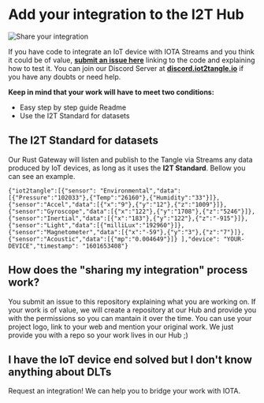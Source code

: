 # Add your integration to the I2T Hub

![Share your integration](https://iot2tangle.io/assets/screenshots/i2t-jumbotron.jpg)

If you have code to integrate an IoT device with IOTA Streams and you think it could be of value, [**submit an issue here**](https://github.com/iot2tangle/integrations/issues) linking to the code and explaining how to test it. You can join our Discord Server at [**discord.iot2tangle.io**](https://discord.iot2tangle.io) if you have any doubts or need help.

**Keep in mind that your work will have to meet two conditions:**

- Easy step by step guide Readme 
- Use the I2T Standard for datasets


## The I2T Standard for datasets

Our Rust Gateway will listen and publish to the Tangle via Streams any data produced by IoT devices, as long as it uses 
the **I2T Standard**. Bellow you can see an example. 

```
{"iot2tangle":[{"sensor": "Environmental","data":[{"Pressure":"102033"},{"Temp":"26160"},{"Humidity":"33"}]},{"sensor":"Accel","data":[{"x":"9"},{"y":"12"},{"z":"1009"}]},{"sensor":"Gyroscope","data":[{"x":"122"},{"y":"1708"},{"z":"5246"}]},{"sensor":"Inertial","data":[{"x":"183"},{"y":"122"},{"z":"-915"}]},{"sensor":"Light","data":[{"milliLux":"192960"}]},{"sensor":"Magnetometer","data":[{"x":"-59"},{"y":"3"},{"z":"7"}]},{"sensor":"Acoustic","data":[{"mp":"0.004649"}]} ],"device": "YOUR-DEVICE","timestamp": "1601653408"}
```

## How does the "sharing my integration" process work?

You submit an issue to this repository explaining what you are working on. If your work is of value, we will create a repository at our Hub and provide you with the permissions so you can mantain it over the time. You can use your project logo, link to your web and mention your original work. We just provide you with a repo so your work lives in our Hub ;)

## I have the IoT device end solved but I don't know anything about DLTs

Request an integration! We can help you to bridge your work with IOTA.





